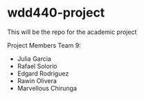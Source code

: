 # wdd440-project
This will be the repo for the academic project

Project Members Team 9:
- Julia Garcia
- Rafael Solorio
- Edgard Rodriguez
- Rawin Olivera
- Marvellous Chirunga